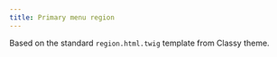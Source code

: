 ```yaml
---
title: Primary menu region
---
```


Based on the standard `region.html.twig` template from Classy theme.
